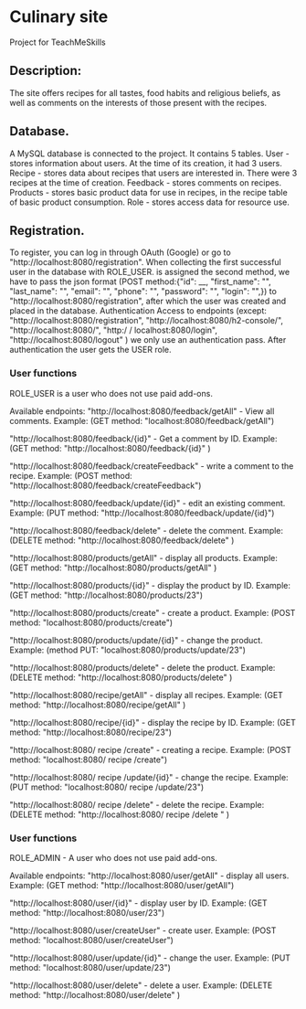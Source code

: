 # Culinary site
Project for TeachMeSkills

## Description:

The site offers recipes for all tastes, food habits and religious beliefs, as well as comments on the interests of those present with the recipes.

## Database.

A MySQL database is connected to the project. It contains 5 tables. User - stores information about users. At the time of its creation, it had 3 users. Recipe - stores data about recipes that users are interested in. There were 3 recipes at the time of creation. Feedback - stores comments on recipes. Products - stores basic product data for use in recipes, in the recipe table of basic product consumption. Role - stores access data for resource use.

## Registration.

To register, you can log in through OAuth (Google) or go to "http://localhost:8080/registration". When collecting the first successful user in the database with ROLE_USER.
is assigned the second method, we have to pass the json format (POST method:{"id": __, "first_name": "", "last_name": "", "email": "", "phone": "", "password": "", "login": "",}) to "http://localhost:8080/registration", after which the user was created and placed in the database.
Authentication
Access to endpoints (except: "http://localhost:8080/registration", "http://localhost:8080/h2-console/", "http://localhost:8080/", "http:/ / localhost:8080/login", "http://localhost:8080/logout" ) we only use an authentication pass. After authentication the user gets the USER role.

### User functions

ROLE_USER is a user who does not use paid add-ons.

Available endpoints:
"http://localhost:8080/feedback/getAll" - View all comments.
Example: (GET method: "localhost:8080/feedback/getAll")

"http://localhost:8080/feedback/{id}" - Get a comment by ID.
Example: (GET method: "http://localhost:8080/feedback/{id}" )

"http://localhost:8080/feedback/createFeedback" - write a comment to the recipe.
Example: (POST method: "http://localhost:8080/feedback/createFeedback")

"http://localhost:8080/feedback/update/{id}" - edit an existing comment.
Example: (PUT method: "http://localhost:8080/feedback/update/{id}")

"http://localhost:8080/feedback/delete" - delete the comment.
Example: (DELETE method: "http://localhost:8080/feedback/delete" )

"http://localhost:8080/products/getAll" - display all products.
Example: (GET method: "http://localhost:8080/products/getAll" )

"http://localhost:8080/products/{id}" - display the product by ID.
Example: (GET method: "http://localhost:8080/products/23")

"http://localhost:8080/products/create" - create a product.
Example: (POST method: "localhost:8080/products/create")

"http://localhost:8080/products/update/{id}" - change the product.
Example: (method PUT: "localhost:8080/products/update/23")

"http://localhost:8080/products/delete" - delete the product.
Example: (DELETE method: "http://localhost:8080/products/delete" )


"http://localhost:8080/recipe/getAll" - display all recipes.
Example: (GET method: "http://localhost:8080/recipe/getAll" )

"http://localhost:8080/recipe/{id}" - display the recipe by ID.
Example: (GET method: "http://localhost:8080/recipe/23")

"http://localhost:8080/ recipe /create" - creating a recipe.
Example: (POST method: "localhost:8080/ recipe /create")

"http://localhost:8080/ recipe /update/{id}" - change the recipe.
Example: (PUT method: "localhost:8080/ recipe /update/23")

"http://localhost:8080/ recipe /delete" - delete the recipe.
Example: (DELETE method: "http://localhost:8080/ recipe /delete " )

### User functions

ROLE_ADMIN - A user who does not use paid add-ons.

Available endpoints:
"http://localhost:8080/user/getAll" - display all users.
Example: (GET method: "http://localhost:8080/user/getAll")

"http://localhost:8080/user/{id}" - display user by ID.
Example: (GET method: "http://localhost:8080/user/23")

"http://localhost:8080/user/createUser" - create user.
Example: (POST method: "localhost:8080/user/createUser")

"http://localhost:8080/user/update/{id}" - change the user.
Example: (PUT method: "localhost:8080/user/update/23")

"http://localhost:8080/user/delete" - delete a user.
Example: (DELETE method: "http://localhost:8080/user/delete" )
